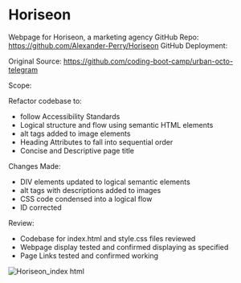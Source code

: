 # Horiseon

Webpage for Horiseon, a marketing agency
GitHub Repo: https://github.com/Alexander-Perry/Horiseon
GitHub Deployment: 

Original Source: https://github.com/coding-boot-camp/urban-octo-telegram

Scope: 

Refactor codebase to:
 * follow Accessibility Standards
 * Logical structure and flow using semantic HTML elements
 * alt tags added to image elements
 * Heading Attributes to fall into sequential order
 * Concise and Descriptive page title

Changes Made: 
* DIV elements updated to logical semantic elements
* alt tags with descriptions added to images
* CSS code condensed into a logical flow
* ID corrected

Review:
* Codebase for index.html and style.css files reviewed
* Webpage display tested and confirmed displaying as specified 
* Page Links tested and confirmed working

![Horiseon_index html](https://user-images.githubusercontent.com/102524579/169181765-cda796c0-f72c-491c-a874-7b8b8b84010b.png)


